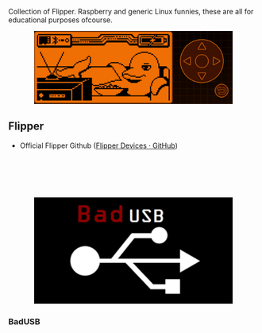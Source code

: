 Collection of Flipper. Raspberry and generic Linux funnies, these are all for educational purposes ofcourse.

<p align="center">
  <img src="assets/animate.gif" width="400" alt="accessibility text">
</p>

## Flipper

- Official Flipper Github ([Flipper Devices · GitHub](https://github.com/flipperdevices))
  
  </br>
  
  </br>
  
  </br>
  
  </br>

<p align="center">
  <img src="assets/badusb.png" width="400" alt="accessibility text">
</p>

### BadUSB
